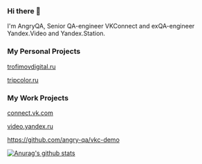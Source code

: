 ### Hi there 👋
I'm AngryQA, Senior QA-engineer VKConnect and exQA-engineer Yandex.Video and Yandex.Station.

### My Personal Projects
<a href="https://trofimovdigital.ru">trofimovdigital.ru</a>


<a href="https://tripcolor.ru">tripcolor.ru</a>

### My Work Projects
<a href="https://connect.vk.com">connect.vk.com</a>


<a href="https://yandex.ru/video">video.yandex.ru</a>

https://github.com/angry-qa/vkc-demo

<a href="https://github.com/anuraghazra/github-readme-stats">
  <img align="center" src="https://github-readme-stats.anuraghazra1.vercel.app/api?username=angry-qa&show_icons=true&include_all_commits=true&theme=material-palenight" alt="Anurag's github stats" />
</a>

<!--
**angry-qa/angry-qa** is a ✨ _special_ ✨ repository because its `README.md` (this file) appears on your GitHub profile.

Here are some ideas to get you started:

- 🔭 I’m currently working on ...
- 🌱 I’m currently learning ...
- 👯 I’m looking to collaborate on ...
- 🤔 I’m looking for help with ...
- 💬 Ask me about ...
- 📫 How to reach me: ...
- 😄 Pronouns: ...
- ⚡ Fun fact: ...
-->
